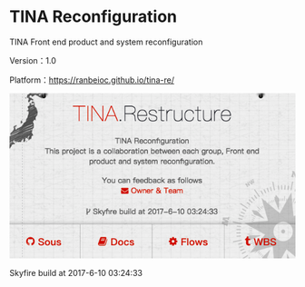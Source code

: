 # TINA Reconfiguration

TINA Front end product and system reconfiguration

Version：1.0

Platform：https://ranbeioc.github.io/tina-re/

![](/assets/Snip20170612_29.png)

Skyfire build at 2017-6-10 03:24:33

